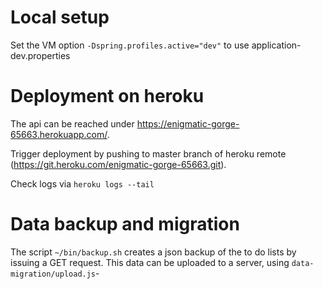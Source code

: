 # Local setup

Set the VM option `-Dspring.profiles.active="dev"` to use application-dev.properties

# Deployment on heroku

The api can be reached under https://enigmatic-gorge-65663.herokuapp.com/.

Trigger deployment by pushing to master branch of heroku remote (https://git.heroku.com/enigmatic-gorge-65663.git).

Check logs via `heroku logs --tail`

# Data backup and migration

The script `~/bin/backup.sh` creates a json backup of the to do lists by issuing a GET request.
This data can be uploaded to a server, using `data-migration/upload.js`-
